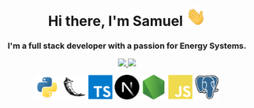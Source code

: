 
<div >
</div>

<h1 align="center">Hi there, I'm Samuel <img src="https://raw.githubusercontent.com/ABSphreak/ABSphreak/master/gifs/Hi.gif" width="40" /></h1>
<h3 align="center">I'm a full stack developer with a passion for Energy Systems. </h3>

<p align='center'>
   <a href="https://www.linkedin.com/in/samuel-ironkwe/">
     <img height="30" src="https://github.com/yusuf8ahmed/mayHemant/blob/master/linkedin.png?raw=true">
  </a>
   
  <a href="https://x.com/csi0x">
    <img height="30" src="https://github.com/yusuf8ahmed/mayHemant/blob/master/twitter.png?raw=true">
  </a>
</p>

<div align="center">   
   <img src='https://github.com/devicons/devicon/blob/master/icons/python/python-original.svg' width='50'/> 
   <img src='https://github.com/devicons/devicon/blob/master/icons/flask/flask-original.svg' width='50'/>  
   <img src='https://github.com/devicons/devicon/blob/master/icons/typescript/typescript-original.svg' width='50'/> 
   <img src='https://github.com/devicons/devicon/blob/master/icons/nextjs/nextjs-original.svg' width='50'/> 
   <img src='https://github.com/devicons/devicon/blob/master/icons/nodejs/nodejs-original.svg' width='50'/> 
   <img src='https://github.com/devicons/devicon/blob/master/icons/javascript/javascript-plain.svg' width='50'/> 
   <img src='https://github.com/devicons/devicon/blob/master/icons/postgresql/postgresql-original.svg' width='50'/> 
</div>

<br>
